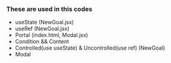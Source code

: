
### These are used in this codes
- useState (NewGoal.jsx)
- useRef (NewGoal.jsx)
-	Portal (index.html, Modal.jsx)
- Condition && Content
- Controlled(use useState) & Uncontrolled(use ref) (NewGoal)
- Modal

